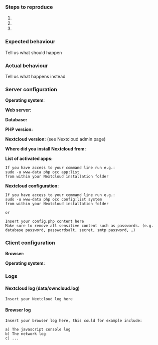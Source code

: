 <!--
Thanks for reporting issues back to Nextcloud! This is the issue tracker of the Text editor app, if you have any support question please check out https://help.nextcloud.com/

Find other components at https://github.com/nextcloud/core/blob/master/CONTRIBUTING.md#guidelines

To make it possible for us to help you please fill out below information carefully.
-->
### Steps to reproduce
1.
2.
3.

### Expected behaviour
Tell us what should happen

### Actual behaviour
Tell us what happens instead

### Server configuration
<!--
You can use the Issue Template application to prefill most of the required information: https://apps.nextcloud.com/apps/issuetemplate
-->

**Operating system**:

**Web server:**

**Database:**

**PHP version:**

**Nextcloud version:** (see Nextcloud admin page)

**Where did you install Nextcloud from:**


**List of activated apps:**

```
If you have access to your command line run e.g.:
sudo -u www-data php occ app:list
from within your Nextcloud installation folder
```

**Nextcloud configuration:**

```
If you have access to your command line run e.g.:
sudo -u www-data php occ config:list system
from within your Nextcloud installation folder

or

Insert your config.php content here
Make sure to remove all sensitive content such as passwords. (e.g. database password, passwordsalt, secret, smtp password, …)
```

### Client configuration
**Browser:**

**Operating system:**

### Logs

#### Nextcloud log (data/owncloud.log)
```
Insert your Nextcloud log here
```

#### Browser log
```
Insert your browser log here, this could for example include:

a) The javascript console log
b) The network log
c) ...
```

